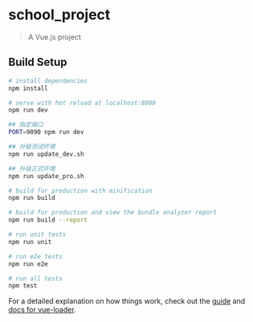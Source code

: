 # school_project

> A Vue.js project

## Build Setup

``` bash
# install dependencies
npm install

# serve with hot reload at localhost:8080
npm run dev

## 指定端口
PORT=9090 npm run dev

## 升级测试环境
npm run update_dev.sh

## 升级正式环境
npm run update_pro.sh

# build for production with minification
npm run build

# build for production and view the bundle analyzer report
npm run build --report

# run unit tests
npm run unit

# run e2e tests
npm run e2e

# run all tests
npm test
```

For a detailed explanation on how things work, check out the [guide](http://vuejs-templates.github.io/webpack/) and [docs for vue-loader](http://vuejs.github.io/vue-loader).
